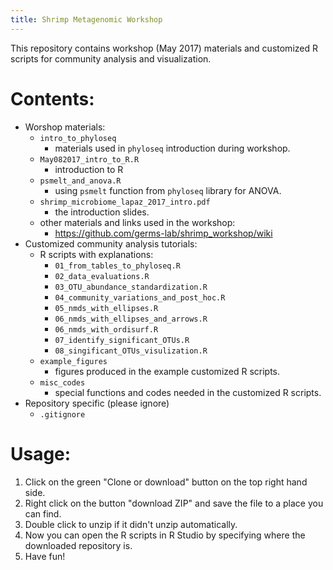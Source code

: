 ```yaml
---
title: Shrimp Metagenomic Workshop
---
```


This repository contains workshop (May 2017) materials and customized R scripts for community analysis and visualization. 

# Contents:     
+ Worshop materials:    
	+ `intro_to_phyloseq`   
		+ materials used in `phyloseq` introduction during workshop.     
	+ `May082017_intro_to_R.R`   
		+ introduction to R     
	+ `psmelt_and_anova.R`   
		+ using `psmelt` function from `phyloseq` library for ANOVA.     
	+ `shrimp_microbiome_lapaz_2017_intro.pdf`   
		+ the introduction slides.     
	+ other materials and links used in the workshop:   
		+ https://github.com/germs-lab/shrimp_workshop/wiki     
+ Customized community analysis tutorials:    
	+ R scripts with explanations:    
		+ `01_from_tables_to_phyloseq.R`   
		+ `02_data_evaluations.R`   
		+ `03_OTU_abundance_standardization.R`   
		+ `04_community_variations_and_post_hoc.R`   
		+ `05_nmds_with_ellipses.R`   
		+ `06_nmds_with_ellipses_and_arrows.R`   
		+ `06_nmds_with_ordisurf.R`   
		+ `07_identify_significant_OTUs.R`   
		+ `08_singificant_OTUs_visulization.R`   
	+ `example_figures`   
		+ figures produced in the example customized R scripts.    
	+ `misc_codes`   
		+ special functions and codes needed in the customized R scripts.    
+ Repository specific (please ignore)   
	+ `.gitignore`   
   
# Usage:  
1. Click on the green "Clone or download" button on the top right hand side.    
2. Right click on the button "download ZIP" and save the file to a place you can find.   
3. Double click to unzip if it didn't unzip automatically. 
4. Now you can open the R scripts in R Studio by specifying where the downloaded repository is. 
5. Have fun!  
   
